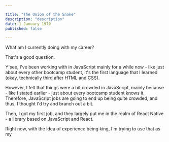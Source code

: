 ```yaml
---

title: "The Union of the Snake"
description: "description"
date: 1 January 1970
published: false

---
```


What am I currently doing with my career?

That's a good question.

Y'see, I've been working with in JavaScript mainly for a while now - like just about every other bootcamp student, it's the first language that I learned (okay, technically third after HTML and CSS).

However, I felt that things were a bit crowded in JavaScript, mainly because - like I stated earlier - just about every bootcamp student knows it. Therefore, JavaScript jobs are going to end up being quite crowded, and thus, I thought I'd try and branch out a bit.

Then, I got my first job, and they largely put me in the realm of React Native - a library based on JavaScript and React.

Right now, with the idea of experience being king, I'm trying to use that as my 